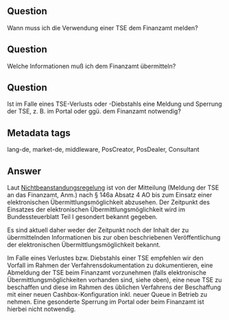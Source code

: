 ## Question

Wann muss ich die Verwendung einer TSE dem Finanzamt melden?

## Question

Welche Informationen muß ich dem Finanzamt übermitteln?

## Question

Ist im Falle eines TSE-Verlusts oder -Diebstahls eine Meldung und Sperrung der TSE, z. B. im Portal oder ggü. dem Finanzamt notwendig?

## Metadata tags

lang-de, market-de, middleware, PosCreator, PosDealer, Consultant

## Answer

Laut [Nichtbeanstandungsregelung](https://docs.fiskaltrust.cloud/doc/productdescription-de-doc/product-service-description/DE-rechtliche-grundlagen.html#aktuell-gültige-rechtliche-grundlagen) ist von der Mitteilung (Meldung der TSE an das Finanzamt, Anm.) nach § 146a Absatz 4 AO bis zum Einsatz einer elektronischen Übermittlungsmöglichkeit abzusehen. Der Zeitpunkt des Einsatzes der elektronischen Übermittlungsmöglichkeit wird im Bundessteuerblatt Teil I gesondert bekannt gegeben.

Es sind aktuell daher weder der Zeitpunkt noch der Inhalt der zu übermittelnden Informationen bis zur oben beschriebenen Veröffentlichung der elektronischen Übermittlungsmöglichkeit bekannt. 

Im Falle eines Verlustes bzw. Diebstahls einer TSE empfehlen wir den Vorfall im Rahmen der Verfahrensdokumentation zu dokumentieren, eine Abmeldung der TSE beim Finanzamt vorzunehmen (falls elektronische Übermittlungsmöglichkeiten vorhanden sind, siehe oben), eine neue TSE zu beschaffen und diese im Rahmen des üblichen Verfahrens der Beschaffung mit einer neuen Cashbox-Konfiguration inkl. neuer Queue in Betrieb zu nehmen. Eine gesonderte Sperrung im Portal oder beim Finanzamt ist hierbei nicht notwendig.

